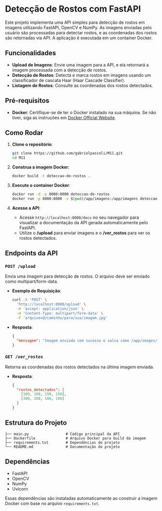 # Detecção de Rostos com FastAPI

Este projeto implementa uma API simples para detecção de rostos em imagens utilizando FastAPI, OpenCV e NumPy. As imagens enviadas pelo usuário são processadas para detectar rostos, e as coordenadas dos rostos são retornadas via API. A aplicação é executada em um container Docker.

## Funcionalidades

- **Upload de Imagens**: Envie uma imagem para a API, e ela retornará a imagem processada com a detecção de rostos.
- **Detecção de Rostos**: Detecta e marca rostos em imagens usando um classificador de cascata Haar (Haar Cascade Classifier).
- **Listagem de Rostos**: Consulte as coordenadas dos rostos detectados.

## Pré-requisitos

- **Docker**: Certifique-se de ter o Docker instalado na sua máquina. Se não tiver, siga as instruções em [Docker Official Website](https://www.docker.com/).

## Como Rodar

1. **Clone o repositório**:
    ```bash
    git clone https://github.com/gabrielpascoli/M11.git
    cd M11
    ```

2. **Construa a imagem Docker**:
    ```bash
    docker build -t deteccao-de-rostos .
    ```

3. **Execute o container Docker**:
    ```bash
    docker run -d -p 8000:8000 deteccao-de-rostos
    docker run -p 8000:8000 -v $(pwd)/app/imagens:/app/imagens deteccao-de-rostos
    ```

4. **Acesse a API**:
   - Acesse `http://localhost:8000/docs` no seu navegador para visualizar a documentação da API gerada automaticamente pelo FastAPI.
   - Utilize o **/upload** para enviar imagens e o **/ver_rostos** para ver os rostos detectados.

## Endpoints da API

### `POST /upload`

Envia uma imagem para detecção de rostos. O arquivo deve ser enviado como multipart/form-data.

- **Exemplo de Requisição**:
    ```bash
    curl -X 'POST' \
      'http://localhost:8000/upload' \
      -H 'accept: application/json' \
      -H 'Content-Type: multipart/form-data' \
      -F 'arquivo=@/caminho/para/sua/imagem.jpg'
    ```

- **Resposta**:
    ```json
    {
      "mensagem": "Imagem enviada com sucesso e salva como /app/images/imagem_detectada-08052021153015.jpg"
    }
    ```

### `GET /ver_rostos`

Retorna as coordenadas dos rostos detectados na última imagem enviada.

- **Resposta**:
    ```json
    {
      "rostos_detectados": [
        [100, 100, 150, 150],
        [300, 200, 100, 100]
      ]
    }
    ```

## Estrutura do Projeto

```
├── main.py                 # Código principal da API
├── Dockerfile              # Arquivo Docker para build da imagem
├── requirements.txt        # Dependências do projeto
└── README.md               # Documentação do projeto
```

## Dependências

- FastAPI
- OpenCV
- NumPy
- Uvicorn

Essas dependências são instaladas automaticamente ao construir a imagem Docker com base no arquivo `requirements.txt`.
